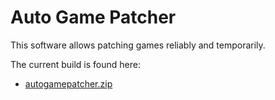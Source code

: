 # Auto Game Patcher
This software allows patching games reliably and temporarily.

The current build is found here:
  - [autogamepatcher.zip](http://bigeti.de/autogamepatcher/autogamepatcher.zip)
